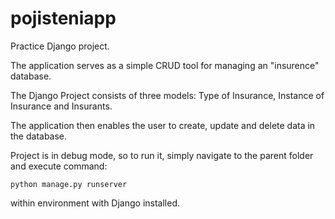 # pojisteniapp
Practice Django project.

The application serves as a simple CRUD tool for managing an "insurence" database.

The Django Project consists of three models: Type of Insurance, Instance of Insurance and Insurants.

The application then enables the user to create, update and delete data in the database.

Project is in debug mode, so to run it, simply navigate to the parent folder and execute command:
```
python manage.py runserver
```
within environment with Django installed.
